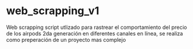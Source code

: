# web_scrapping_v1
Web scrapping
script utlizado para rastrear el comportamiento del precio de los airpods 2da generación en diferentes canales en línea, se realiza como preperación de un proyecto mas complejo
